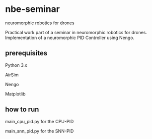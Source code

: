 # nbe-seminar
neuromorphic robotics for drones

Practical work part of a seminar in neuromorphic robotics for drones. Implementation of a neuromorphic PID Controller using Nengo.

## prerequisites
Python 3.x

AirSim

Nengo

Matplotlib


## how to run
main_cpu_pid.py for the CPU-PID

main_snn_pid.py for the SNN-PID

